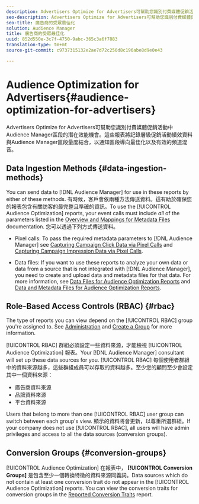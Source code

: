 ```yaml
---
description: Advertisers Optimize for Advertisers可幫助您識別付費媒體促銷活動中Audience Manager區段的潛在效能機會。這些報表將記錄層級促銷活動績效資料與Audience Manager區段量度結合，以通知區段導向最佳化以及有效的頻道混音。
seo-description: Advertisers Optimize for Advertisers可幫助您識別付費媒體促銷活動中Audience Manager區段的潛在效能機會。這些報表將記錄層級促銷活動績效資料與Audience Manager區段量度結合，以通知區段導向最佳化以及有效的頻道混音。
seo-title: 廣告商的受眾最佳化
solution: Audience Manager
title: 廣告商的受眾最佳化
uuid: 852d550e-3c7f-4750-9abc-365c3a6f7883
translation-type: tm+mt
source-git-commit: c9737315132e2ae7d72c250d8c196abe8d9e0e43

---
```



# Audience Optimization for Advertisers{#audience-optimization-for-advertisers}

Advertisers Optimize for Advertisers可幫助您識別付費媒體促銷活動中Audience Manager區段的潛在效能機會。這些報表將記錄層級促銷活動績效資料與Audience Manager區段量度結合，以通知區段導向最佳化以及有效的頻道混音。

## Data Ingestion Methods {#data-ingestion-methods}

You can send data to [!DNL Audience Manager] for use in these reports by either of these methods. 有時候，客戶會依兩種方法傳送資料。這有助於確保您的報表包含有關訪客的最完整且準確的資訊。To use the [!UICONTROL Audience Optimization] reports, your event calls must include *all* of the parameters listed in the [Overview and Mappings for Metadata Files](../../../reporting/audience-optimization-reports/metadata-files-intro/metadata-file-overview.md) documentation. 您可以透過下列方式傳送資料。

* Pixel calls: To pass the required metadata parameters to [!DNL Audience Manager] see [Capturing Campaign Click Data via Pixel Calls](../../../integration/media-data-integration/click-data-pixels.md) and [Capturing Campaign Impression Data via Pixel Calls](../../../integration/media-data-integration/impression-data-pixels.md).

* Data files: If you want to use these reports to analyze your own data or data from a source that is not integrated with [!DNL Audience Manager], you need to create and upload data and metadata files for that data. For more information, see [Data Files for Audience Optimization Reports](../../../reporting/audience-optimization-reports/metadata-files-intro/datafiles-intro.md) and [Data and Metadata Files for Audience Optimization Reports](../../../reporting/audience-optimization-reports/metadata-files-intro/metadata-files-intro.md).

## Role-Based Access Controls (RBAC) {#rbac}

The type of reports you can view depend on the [!UICONTROL RBAC] group you're assigned to. See [Administration](../../../features/administration/administration-overview.md) and [Create a Group](../../../features/administration/administration-overview.md#create-group) for more information.

[!UICONTROL RBAC] 群組必須設定一些資料來源，才能檢視 [!UICONTROL Audience Optimization] 報表。Your [!DNL Audience Manager] consultant will set up these data sources for you. [!UICONTROL RBAC] 每個使用者群組中的資料來源越多，這些群組成員可以存取的資料越多。至少您的顧問至少會設定其中一個資料來源：

* 廣告商資料來源
* 品牌資料來源
* 平台資料來源

Users that belong to more than one [!UICONTROL RBAC] user group can switch between each group's view. 顯示的資料將會更新，以尊重所選群組。If your company does not use [!UICONTROL RBAC], all users will have admin privileges and access to all the data sources (conversion groups).

## Conversion Groups {#conversion-groups}

[!UICONTROL Audience Optimization] 在報表中， **[!UICONTROL Conversion Groups]** 是包含至少一個轉換特徵的資料來源同義詞。Data sources which do not contain at least one conversion trait do not appear in the [!UICONTROL Audience Optimization] reports. You can view the conversion traits for conversion groups in the [Reported Conversion Traits](../../../reporting/audience-optimization-reports/aor-advertisers/reported-conversion-traits.md) report.
